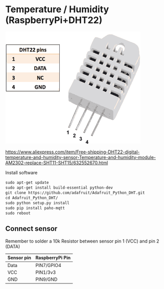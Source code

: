 # Temperature / Humidity (RaspberryPi+DHT22)

![DHT22 Sensor](DHT22-PinOut.png)

https://www.aliexpress.com/item/Free-shipping-DHT22-digital-temperature-and-humidity-sensor-Temperature-and-humidity-module-AM2302-replace-SHT11-SHT15/632552670.html

Install software
```
sudo apt-get update
sudo apt-get install build-essential python-dev
git clone https://github.com/adafruit/Adafruit_Python_DHT.git
cd Adafruit_Python_DHT/
sudo python setup.py install
sudo pip install paho-mqtt
sudo reboot
```

## Connect sensor

Remember to solder a 10k Resistor between sensor pin 1 (VCC) and pin 2 (DATA) 

| Sensor pin | RaspberryPi Pin |
| ---------- | --------------- |
| Data       | PIN7/GPIO4      |
| VCC        | PIN1/3v3        |
| GND        | PIN9/GND        |
